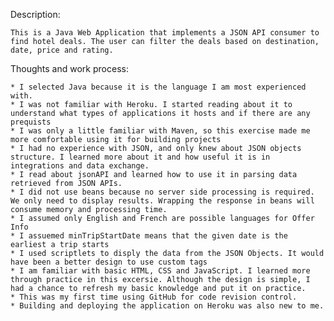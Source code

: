 Description:

	This is a Java Web Application that implements a JSON API consumer to find hotel deals. The user can filter the deals based on destination, date, price and rating. 

Thoughts and work process:

	* I selected Java because it is the language I am most experienced with.
	* I was not familiar with Heroku. I started reading about it to understand what types of applications it hosts and if there are any prequists
	* I was only a little familiar with Maven, so this exercise made me more comfortable using it for building projects
	* I had no experience with JSON, and only knew about JSON objects structure. I learned more about it and how useful it is in integrations and data exchange.
	* I read about jsonAPI and learned how to use it in parsing data retrieved from JSON APIs.
	* I did not use beans because no server side processing is required. We only need to display results. Wrapping the response in beans will consume memory and processing time.
	* I assumed only English and French are possible languages for Offer Info
	* I assuemed minTripStartDate means that the given date is the earliest a trip starts
	* I used scriptlets to disply the data from the JSON Objects. It would have been a better design to use custom tags
	* I am familiar with basic HTML, CSS and JavaScript. I learned more through practice in this excersie. Although the design is simple, I had a chance to refresh my basic knowledge and put it on practice.
	* This was my first time using GitHub for code revision control.
	* Building and deploying the application on Heroku was also new to me.